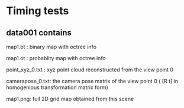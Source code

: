 # Timing tests

## data001 contains 
map1.bt :           binary map with octree info

map1.ot :           probablity map with octree info

point_xyz_0.txt :   xyz point cloud reconstructed from the view point 0

camerapose_0.txt:   the camera pose matrix of the view point 0 ( [R t] in homogenious transformation matrix form)

map1.png:   full 2D grid map obtained from this scene





